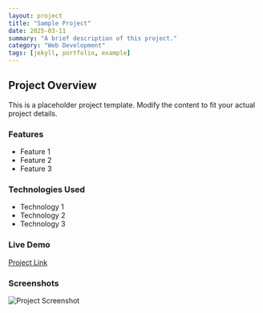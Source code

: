 ```yaml
---
layout: project
title: "Sample Project"
date: 2025-03-11
summary: "A brief description of this project."
category: "Web Development"
tags: [jekyll, portfolio, example]
---
```


## Project Overview
This is a placeholder project template. Modify the content to fit your actual project details.

### Features
- Feature 1
- Feature 2
- Feature 3

### Technologies Used
- Technology 1
- Technology 2
- Technology 3

### Live Demo
[Project Link](#)

### Screenshots
![Project Screenshot](#)
